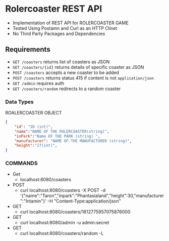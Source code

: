 # Rolercoaster REST API

* Implementation of REST API for ROLERCOASTER GAME
* Tested Using Postamn and Curl as an HTTP Clinet
* No Third Party Packages and Dependencies


## Requirements

* ` GET /coasters ` returns list of coasters as JSON
* ` GET /coasters/{id} ` returns details of specific coaster as JSON
* ` POST /coasters ` accepts a new coaster to be added
* ` POST /coasters ` returns status 415 if content is not `application/json`
* ` GET /admin ` requires auth
* ` GET /coasters/random ` redirects to a random coaster


### Data Types

ROALERCOASTER OBJECT 

``` json 
{
    "id": "ID (int)",
    "name":"NAME OF THE ROLERCOASTER(string)",
    "inPark":"Name OF THE PARK (string) ",
    "manufacturer": "NAME OF THE MANUFACTURER (string)",
    "height":"27(int)",
}
``` 

### COMMANDS

- Get 
    * localhost:8080/coasters
- POST 
    * curl localhost:8080/coasters -X POST -d '{"name":"Taron","inpark":"Phantasialand","height":30,"manufacturer":"Intamin"}' -H "Content-Type:application/json"
- GET 
    * curl localhost:8080/coasters/1612775957075876000
- GET 
    * curl localhost:8080/admin -u admin:secret
- GET 
    * curl localhost:8080/coasters/random -L